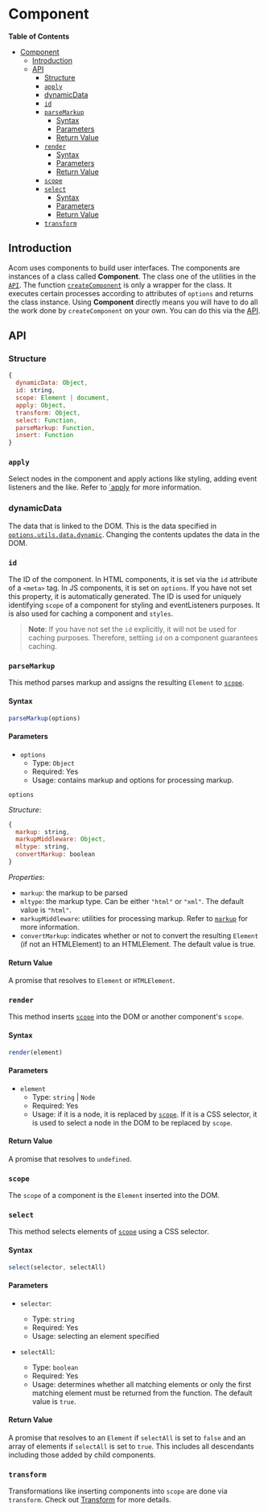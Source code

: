 # Component

__Table of Contents__

- [Component](#component)
  - [Introduction](#introduction)
  - [API](#api)
    - [Structure](#structure)
    - [`apply`](#apply)
    - [dynamicData](#dynamicdata)
    - [`id`](#id)
    - [`parseMarkup`](#parsemarkup)
      - [Syntax](#syntax)
      - [Parameters](#parameters)
      - [Return Value](#return-value)
    - [`render`](#render)
      - [Syntax](#syntax-1)
      - [Parameters](#parameters-1)
      - [Return Value](#return-value-1)
    - [`scope`](#scope)
    - [`select`](#select)
      - [Syntax](#syntax-2)
      - [Parameters](#parameters-2)
      - [Return Value](#return-value-2)
    - [`transform`](#transform)


## Introduction

Acom uses components to build user interfaces. The components are instances of a class called __Component__. The class one of the utilities in the [`API`](../api.md). The function [`createComponent`](../api.md#create-component) is only a wrapper for the class. It executes certain processes according to attributes of `options` and returns the class instance. Using __Component__ directly means you will have to do all the work done by `createComponent` on your own. You can do this via the [API](#api).

## API

### Structure

```js
{
  dynamicData: Object,
  id: string,
  scope: Element | document,
  apply: Object,
  transform: Object,
  select: Function,
  parseMarkup: Function,
  insert: Function
}
```

### `apply`

Select nodes in the component and apply actions like styling, adding event listeners and the like. Refer to [`apply](./apply.md) for more information.

### dynamicData

The data that is linked to the DOM. This is the data specified in [`options.utils.data.dynamic`](../create-component/utils.md#dynamic-data). Changing the contents updates the data in the DOM.

### `id`

The ID of the component. In HTML components, it is set via the `id` attribute of a `<meta>` tag. In JS components, it is set on `options`. If you have not set this property, it is automatically generated. The ID is used for uniquely identifying `scope` of a component for styling and eventListeners purposes. It is also used for caching a component and `styles`.

> __Note__: If you have not set the `id` explicitly, it will not be used for caching purposes. Therefore, settiing `id` on a component guarantees caching.

### `parseMarkup`

This method parses markup and assigns the resulting `Element` to [`scope`](#scope).

#### Syntax

```js
parseMarkup(options)
```

#### Parameters

- `options`
  - Type: `Object`
  - Required: Yes
  - Usage: contains markup and options for processing markup.

`options`

_Structure_:

```js
{
  markup: string,
  markupMiddleware: Object,
  mltype: string,
  convertMarkup: boolean
}
```

_Properties_:

- `markup`: the markup to be parsed
- `mltype`: the markup type. Can be either `"html"` or `"xml"`. The default value is `"html"`.
- `markupMiddleware`: utilities for processing markup. Refer to [`markup`](../create-component/middleware.md) for more information.
- `convertMarkup`: indicates whether or not to convert the resulting `Element` (if not an HTMLElement) to an HTMLElement. The default value is true.

#### Return Value

A promise that resolves to `Element` or `HTMLElement`.

### `render`

This method inserts [`scope`](#scope) into the DOM or another component's `scope`.

#### Syntax

```js
render(element)
```

#### Parameters

- `element`
  - Type: `string` | `Node`
  - Required: Yes
  - Usage: if it is a node, it is replaced by [`scope`](#scope). If it is a CSS selector, it is used to select a node in the DOM to be replaced by `scope`.

#### Return Value

A promise that resolves to `undefined`.

### `scope`

The `scope` of a component is the `Element` inserted into the DOM.

### `select`

This method selects elements of [`scope`](#scope) using a CSS selector.

#### Syntax

```js
select(selector, selectAll)
```

#### Parameters

- `selector`:
  - Type: `string`
  - Required: Yes
  - Usage: selecting an element specified

- `selectAll`:
  - Type: `boolean`
  - Required: Yes
  - Usage: determines whether all matching elements or only the first matching element must be returned from the function. The default value is `true`.

#### Return Value

A promise that resolves to an `Element` if `selectAll` is set to `false` and an array of elements if `selectAll` is set to `true`. This includes all descendants including those added by child components.

### `transform`

Transformations like inserting components into `scope` are done via `transform`. Check out [Transform](transform.md) for more details.
